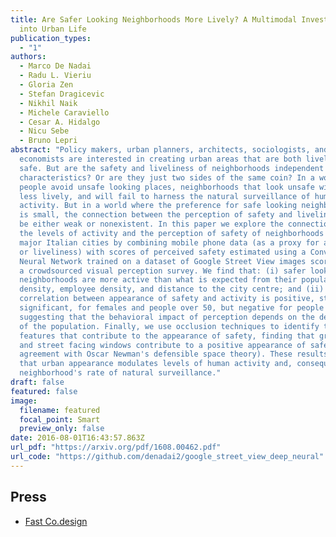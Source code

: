 ```yaml
---
title: Are Safer Looking Neighborhoods More Lively? A Multimodal Investigation
  into Urban Life
publication_types:
  - "1"
authors:
  - Marco De Nadai
  - Radu L. Vieriu
  - Gloria Zen
  - Stefan Dragicevic
  - Nikhil Naik
  - Michele Caraviello
  - Cesar A. Hidalgo
  - Nicu Sebe
  - Bruno Lepri
abstract: "Policy makers, urban planners, architects, sociologists, and
  economists are interested in creating urban areas that are both lively and
  safe. But are the safety and liveliness of neighborhoods independent
  characteristics? Or are they just two sides of the same coin? In a world where
  people avoid unsafe looking places, neighborhoods that look unsafe will be
  less lively, and will fail to harness the natural surveillance of human
  activity. But in a world where the preference for safe looking neighborhoods
  is small, the connection between the perception of safety and liveliness will
  be either weak or nonexistent. In this paper we explore the connection between
  the levels of activity and the perception of safety of neighborhoods in two
  major Italian cities by combining mobile phone data (as a proxy for activity
  or liveliness) with scores of perceived safety estimated using a Convolutional
  Neural Network trained on a dataset of Google Street View images scored using
  a crowdsourced visual perception survey. We find that: (i) safer looking
  neighborhoods are more active than what is expected from their population
  density, employee density, and distance to the city centre; and (ii) that the
  correlation between appearance of safety and activity is positive, strong, and
  significant, for females and people over 50, but negative for people under 30,
  suggesting that the behavioral impact of perception depends on the demographic
  of the population. Finally, we use occlusion techniques to identify the urban
  features that contribute to the appearance of safety, finding that greenery
  and street facing windows contribute to a positive appearance of safety (in
  agreement with Oscar Newman's defensible space theory). These results suggest
  that urban appearance modulates levels of human activity and, consequently, a
  neighborhood's rate of natural surveillance."
draft: false
featured: false
image:
  filename: featured
  focal_point: Smart
  preview_only: false
date: 2016-08-01T16:43:57.863Z
url_pdf: "https://arxiv.org/pdf/1608.00462.pdf"
url_code: "https://github.com/denadai2/google_street_view_deep_neural"
---
```

## Press

* [Fast Co.design](http://www.fastcodesign.com/3062516/what-a-neural-network-thinks-about-your-neighborhood-and-why-it-matters)
